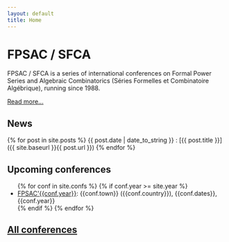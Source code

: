 ```yaml
---
layout: default
title: Home
---
```


# FPSAC / SFCA

FPSAC / SFCA is a series of international conferences on Formal Power
Series and Algebraic Combinatorics (Séries Formelles et Combinatoire
Algébrique), running since 1988.

[Read more...](about)

## News

{% for post in site.posts %}
{{ post.date | date_to_string }}
: [{{ post.title }}]({{ site.baseurl }}{{ post.url }})
{% endfor %}

## Upcoming conferences

<ul>
  {% for conf in site.confs %}
  {% if conf.year >= site.year %}
  <li><a href="{{ conf.url }}">FPSAC'{{conf.year}}</a>: {{conf.town}} ({{conf.country}}), {{conf.dates}}, {{conf.year}}</li>
  {% endif %}
  {% endfor %}
</ul>

## [All conferences](confs)

